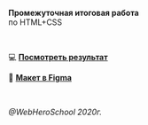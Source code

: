 **Промежуточная итоговая работа** 
<br>
по HTML+CSS

<br>

💻 __[Посмотреть результат](https://axion.taa-dev.ru/)__   

🎨 __[Макет в Figma](https://www.figma.com/file/PUjG1n1YiWzeiq8aEZGb8L0I/Axion?node-id=0%3A1)__ 

<br>

*@WebHeroSchool 2020г.*
